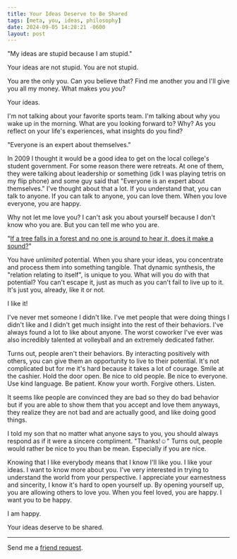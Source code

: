 ```yaml
---
title: Your Ideas Deserve to Be Shared
tags: [meta, you, ideas, philosophy]
date: 2024-09-05 14:28:21 -0600
layout: post
---
```


"My ideas are stupid because I am stupid."

Your ideas are not stupid. You are not stupid.

You are the only you. Can you believe that? Find me another you and I'll give you all my money. What makes you _you_?

Your ideas.

I'm not talking about your favorite sports team. I'm talking about why you wake up in the morning. What are you looking forward to? Why? As you reflect on your life's experiences, what insights do you find?

"Everyone is an expert about themselves."

In 2009 I thought it would be a good idea to get on the local college's student government. For some reason there were retreats. At one of them, they were talking about leadership or something (idk I was playing tetris on my flip phone) and some guy said that "Everyone is an expert about themselves." I've thought about that a lot. If you understand that, you can talk to anyone. If you can talk to anyone, you can love them. When you love everyone, you are happy.

Why not let me love you? I can't ask you about yourself because I don't know who you are. But you can tell me who you are.

"[If a tree falls in a forest and no one is around to hear it, does it make a sound?](https://en.wikipedia.org/wiki/If_a_tree_falls_in_a_forest_and_no_one_is_around_to_hear_it,_does_it_make_a_sound%3F)"

You have _unlimited_ potential. When you share your ideas, you concentrate and process them into something tangible. That dynamic synthesis, the "relation relating to itself", is unique to you. What will you do with that potential? You can't escape it, just as much as you can't fail to live up to it. It's just you, already, like it or not.

I like it!

I've never met someone I didn't like. I've met people that were doing things I didn't like and I didn't get much insight into the rest of their behaviors. I've always found a lot to like about anyone. The worst coworker I've ever was also incredibly talented at volleyball and an extremely dedicated father.

Turns out, people aren't their behaviors. By interacting positively with others, you can give them an opportunity to live to their potential. It's not complicated but for me it's hard because it takes a lot of courage. Smile at the cashier. Hold the door open. Be nice to old people. Be nice to everyone. Use kind language. Be patient. Know your worth. Forgive others. Listen.

It seems like people are convinced they are bad so they do bad behavior but if you are able to show them that you accept and love them anyways, they realize they are not bad and are actually good, and like doing good things.

I told my son that no matter what anyone says to you, you should always respond as if it were a sincere compliment. "Thanks!☺️" Turns out, people would rather be nice to you than be mean. Especially if you are nice.

Knowing that I like everybody means that I know I'll like you. I like your ideas. I want to know more about you. I've very interested in trying to understand the world from your perspective. I appreciate your earnestness and sincerity, I know it's hard to open yourself up. By opening yourself up, you are allowing others to love you. When you feel loved, you are happy. I want you to be happy.

I am happy.

Your ideas deserve to be shared.

<hr>

Send me a <a href="mailto:bro@catskull.net?subject=I want to be your friend.&body=My name is [NAME] and I want to be your friend.%0AHere is my website: [INSERT LINK HERE].%0AWe will be good friends because: [we both like tacos].">friend request</a>.
